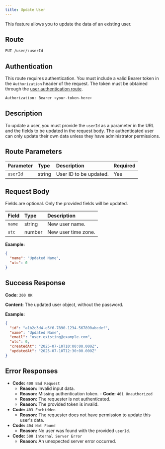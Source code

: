 ```yaml
---
title: Update User
---
```


This feature allows you to update the data of an existing user.

## Route

```bash
PUT /user/:userId
```

## Authentication

This route requires authentication. You must include a valid Bearer token in the `Authorization` header of the request. The token must be obtained through the [user authentication route](/user/authuser/).

```bash
Authorization: Bearer <your-token-here>
```

## Description

To update a user, you must provide the `userId` as a parameter in the URL and the fields to be updated in the request body. The authenticated user can only update their own data unless they have administrator permissions.

## Route Parameters

| Parameter | Type   | Description            | Required |
| :-------- | :----- | :--------------------- | :------- |
| `userId`  | string | User ID to be updated. | Yes      |

## Request Body

Fields are optional. Only the provided fields will be updated.

| Field  | Type   | Description         |
| :----- | :----- | :------------------ |
| `name` | string | New user name.      |
| `utc`  | number | New user time zone. |

**Example:**

```json
{
  "name": "Updated Name",
  "utc": 0
}
```

## Success Response

**Code:** `200 OK`

**Content:** The updated user object, without the password.

**Example:**

```json
{
  "id": "a1b2c3d4-e5f6-7890-1234-567890abcdef",
  "name": "Updated Name",
  "email": "user.existing@example.com",
  "utc": 0,
  "createdAt": "2025-07-10T10:00:00.000Z",
  "updatedAt": "2025-07-10T12:30:00.000Z"
}
```

## Error Responses

- **Code:** `400 Bad Request`
  - **Reason:** Invalid input data.
  - **Reason:** Missing authentication token. - **Code:** `401 Unauthorized`
  - **Reason:** The requester is not authenticated.
  - **Reason:** The provided token is invalid.
- **Code:** `403 Forbidden`
  - **Reason:** The requester does not have permission to update this user's data.
- **Code:** `404 Not Found`
  - **Reason:** No user was found with the provided `userId`.
- **Code:** `500 Internal Server Error`
  - **Reason:** An unexpected server error occurred.
